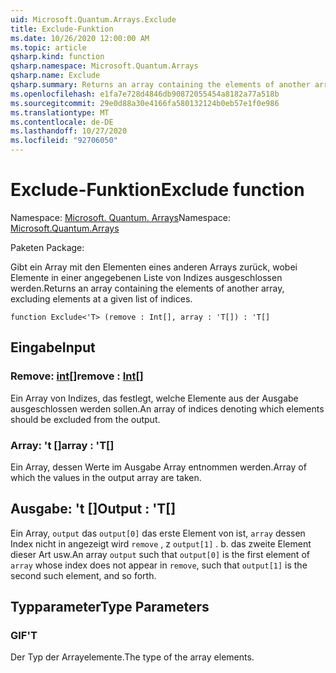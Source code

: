 ```yaml
---
uid: Microsoft.Quantum.Arrays.Exclude
title: Exclude-Funktion
ms.date: 10/26/2020 12:00:00 AM
ms.topic: article
qsharp.kind: function
qsharp.namespace: Microsoft.Quantum.Arrays
qsharp.name: Exclude
qsharp.summary: Returns an array containing the elements of another array, excluding elements at a given list of indices.
ms.openlocfilehash: e1fa7e728d4846db90872055454a8182a77a518b
ms.sourcegitcommit: 29e0d88a30e4166fa580132124b0eb57e1f0e986
ms.translationtype: MT
ms.contentlocale: de-DE
ms.lasthandoff: 10/27/2020
ms.locfileid: "92706050"
---
```

# <a name="exclude-function"></a><span data-ttu-id="72a3e-102">Exclude-Funktion</span><span class="sxs-lookup"><span data-stu-id="72a3e-102">Exclude function</span></span>

<span data-ttu-id="72a3e-103">Namespace: [Microsoft. Quantum. Arrays](xref:Microsoft.Quantum.Arrays)</span><span class="sxs-lookup"><span data-stu-id="72a3e-103">Namespace: [Microsoft.Quantum.Arrays](xref:Microsoft.Quantum.Arrays)</span></span>

<span data-ttu-id="72a3e-104">Paketen [](https://nuget.org/packages/)</span><span class="sxs-lookup"><span data-stu-id="72a3e-104">Package: [](https://nuget.org/packages/)</span></span>


<span data-ttu-id="72a3e-105">Gibt ein Array mit den Elementen eines anderen Arrays zurück, wobei Elemente in einer angegebenen Liste von Indizes ausgeschlossen werden.</span><span class="sxs-lookup"><span data-stu-id="72a3e-105">Returns an array containing the elements of another array, excluding elements at a given list of indices.</span></span>

```qsharp
function Exclude<'T> (remove : Int[], array : 'T[]) : 'T[]
```


## <a name="input"></a><span data-ttu-id="72a3e-106">Eingabe</span><span class="sxs-lookup"><span data-stu-id="72a3e-106">Input</span></span>

### <a name="remove--int"></a><span data-ttu-id="72a3e-107">Remove: [int](xref:microsoft.quantum.lang-ref.int)[]</span><span class="sxs-lookup"><span data-stu-id="72a3e-107">remove : [Int](xref:microsoft.quantum.lang-ref.int)[]</span></span>

<span data-ttu-id="72a3e-108">Ein Array von Indizes, das festlegt, welche Elemente aus der Ausgabe ausgeschlossen werden sollen.</span><span class="sxs-lookup"><span data-stu-id="72a3e-108">An array of indices denoting which elements should be excluded from the output.</span></span>


### <a name="array--t"></a><span data-ttu-id="72a3e-109">Array: 't []</span><span class="sxs-lookup"><span data-stu-id="72a3e-109">array : 'T[]</span></span>

<span data-ttu-id="72a3e-110">Ein Array, dessen Werte im Ausgabe Array entnommen werden.</span><span class="sxs-lookup"><span data-stu-id="72a3e-110">Array of which the values in the output array are taken.</span></span>



## <a name="output--t"></a><span data-ttu-id="72a3e-111">Ausgabe: 't []</span><span class="sxs-lookup"><span data-stu-id="72a3e-111">Output : 'T[]</span></span>

<span data-ttu-id="72a3e-112">Ein Array, `output` das `output[0]` das erste Element von ist, `array` dessen Index nicht in angezeigt wird `remove` , z `output[1]` . b. das zweite Element dieser Art usw.</span><span class="sxs-lookup"><span data-stu-id="72a3e-112">An array `output` such that `output[0]` is the first element of `array` whose index does not appear in `remove`, such that `output[1]` is the second such element, and so forth.</span></span>

## <a name="type-parameters"></a><span data-ttu-id="72a3e-113">Typparameter</span><span class="sxs-lookup"><span data-stu-id="72a3e-113">Type Parameters</span></span>

### <a name="t"></a><span data-ttu-id="72a3e-114">GIF</span><span class="sxs-lookup"><span data-stu-id="72a3e-114">'T</span></span>

<span data-ttu-id="72a3e-115">Der Typ der Arrayelemente.</span><span class="sxs-lookup"><span data-stu-id="72a3e-115">The type of the array elements.</span></span>